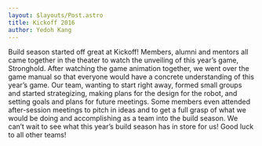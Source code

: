 ```yaml
---
layout: $layouts/Post.astro
title: Kickoff 2016
author: Yedoh Kang
---
```

Build season started off great at Kickoff! Members, alumni and mentors all came together in the theater to watch the unveiling of this year’s game, Stronghold. After watching the game animation together, we went over the game manual so that everyone would have a concrete understanding of this year’s game. Our team, wanting to start right away, formed small groups and started strategizing, making plans for the design for the robot, and setting goals and plans for future meetings. Some members even attended after-session meetings to pitch in ideas and to get a full grasp of what we would be doing and accomplishing as a team into the build season. We can’t wait to see what this year’s build season has in store for us! Good luck to all other teams!
